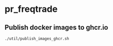# pr_freqtrade

## Publish docker images to ghcr.io
```commandline
./util/publish_images_ghcr.sh
```
